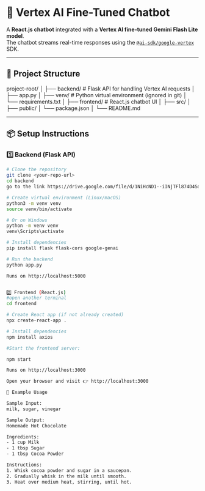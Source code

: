 # 🌟 Vertex AI Fine-Tuned Chatbot

A **React.js chatbot** integrated with a **Vertex AI fine-tuned Gemini Flash Lite model**.  
The chatbot streams real-time responses using the [`@ai-sdk/google-vertex`](https://www.npmjs.com/package/@ai-sdk/google-vertex) SDK.

---

## 📂 Project Structure
project-root/
│
├── backend/ # Flask API for handling Vertex AI requests
│ ├── app.py
│ ├── venv/ # Python virtual environment (ignored in git)
│ └── requirements.txt
│
├── frontend/ # React.js chatbot UI
│ ├── src/
│ ├── public/
│ └── package.json
│
└── README.md

---

## 📦 Setup Instructions

### 1️⃣ Backend (Flask API)
```bash
# Clone the repository
git clone <your-repo-url>
cd backend
go to the link https://drive.google.com/file/d/1NiHcND1--iINjTFl874D4Sd5Fidix10s/view?usp=sharing and copy the cred.json file and paste in the backend folder as cred.json

# Create virtual environment (Linux/macOS)
python3 -m venv venv
source venv/bin/activate

# Or on Windows
python -m venv venv
venv\Scripts\activate

# Install dependencies
pip install flask flask-cors google-genai

# Run the backend
python app.py

Runs on http://localhost:5000


2️⃣ Frontend (React.js)
#open another terminal
cd frontend

# Create React app (if not already created)
npx create-react-app .

# Install dependencies
npm install axios

#Start the frontend server:

npm start

Runs on http://localhost:3000

Open your browser and visit 👉 http://localhost:3000

📝 Example Usage

Sample Input:
milk, sugar, vinegar

Sample Output:
Homemade Hot Chocolate

Ingredients:
- 1 cup Milk
- 1 tbsp Sugar
- 1 tbsp Cocoa Powder

Instructions:
1. Whisk cocoa powder and sugar in a saucepan.
2. Gradually whisk in the milk until smooth.
3. Heat over medium heat, stirring, until hot.
